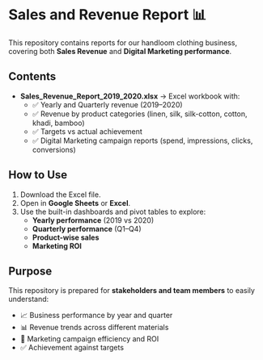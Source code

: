 # Sales and Revenue Report 📊

This repository contains reports for our handloom clothing business, covering both **Sales Revenue** and **Digital Marketing performance**.

## Contents
- **Sales_Revenue_Report_2019_2020.xlsx** → Excel workbook with:
  - ✅ Yearly and Quarterly revenue (2019–2020)
  - ✅ Revenue by product categories (linen, silk, silk-cotton, cotton, khadi, bamboo)
  - ✅ Targets vs actual achievement
  - ✅ Digital Marketing campaign reports (spend, impressions, clicks, conversions)

## How to Use
1. Download the Excel file.
2. Open in **Google Sheets** or **Excel**.
3. Use the built-in dashboards and pivot tables to explore:
   - **Yearly performance** (2019 vs 2020)
   - **Quarterly performance** (Q1–Q4)
   - **Product-wise sales**
   - **Marketing ROI**

## Purpose
This repository is prepared for **stakeholders and team members** to easily understand:
- 📈 Business performance by year and quarter
- 📊 Revenue trends across different materials
- 🎯 Marketing campaign efficiency and ROI
- ✅ Achievement against targets
